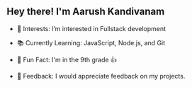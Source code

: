  ## Hey there! I'm Aarush Kandivanam
* 👀 Interests: I’m interested in Fullstack development

* 📚 Currently Learning: JavaScript, Node.js, and Git

* 👏 Fun Fact: I'm in the 9th grade 👍

* 💬 Feedback: I would appreciate feedback on my projects. 
<!---
babaarush/babaarush is a ✨ special ✨ repository because its `README.md` (this file) appears on your GitHub profile.
You can click the Preview link to take a look at your changes.
--->

